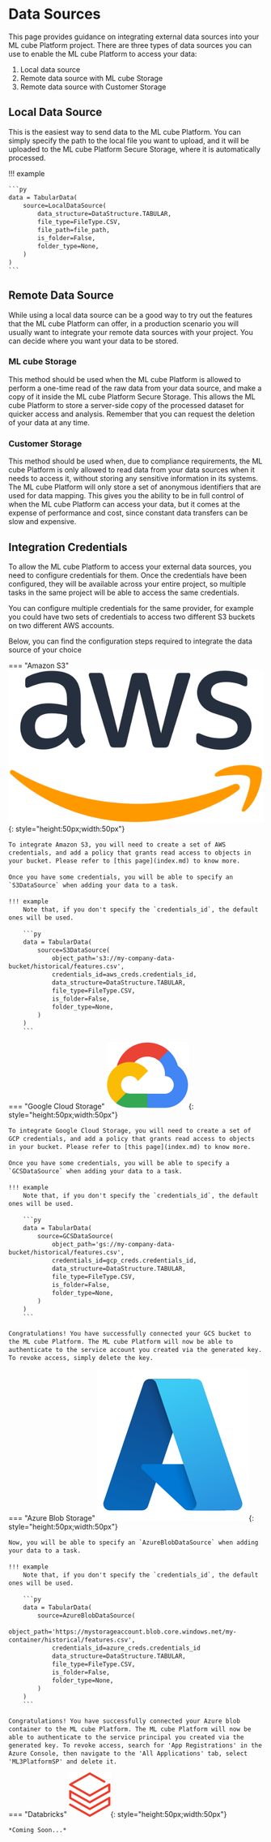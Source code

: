 # Data Sources

This page provides guidance on integrating external data sources into your ML cube Platform project. There are three types of data sources you can use to enable the ML cube Platform to access your data:

1. Local data source
2. Remote data source with ML cube Storage
3. Remote data source with Customer Storage

## Local Data Source
This is the easiest way to send data to the ML cube Platform. You can simply specify the path to the local file you want to upload, and it will be uploaded to the ML cube Platform Secure Storage, where it is automatically processed.

!!! example

    ```py
    data = TabularData(
        source=LocalDataSource(
            data_structure=DataStructure.TABULAR,
            file_type=FileType.CSV,
            file_path=file_path,
            is_folder=False,
            folder_type=None,
        )
    )
    ```

## Remote Data Source
While using a local data source can be a good way to try out the features that the ML cube Platform can offer, in a production scenario you will usually want to integrate your remote data sources with your project. You can decide where you want your data to be stored.

### ML cube Storage
This method should be used when the ML cube Platform is allowed to perform a one-time read of the raw data from your data source, and make a copy of it inside the ML cube Platform Secure Storage. This allows the ML cube Platform to store a server-side copy of the processed dataset for quicker access and analysis. Remember that you can request the deletion of your data at any time.

### Customer Storage
This method should be used when, due to compliance requirements, the ML cube Platform is only allowed to read data from your data sources when it needs to access it, without storing any sensitive information in its systems. The ML cube Platform will only store a set of anonymous identifiers that are used for data mapping. This gives you the ability to be in full control of when the ML cube Platform can access your data, but it comes at the expense of performance and cost, since constant data transfers can be slow and expensive.

## Integration Credentials
To allow the ML cube Platform to access your external data sources, you need to configure credentials for them. Once the credentials have been configured, they will be available across your entire project, so multiple tasks in the same project will be able to access the same credentials.

You can configure multiple credentials for the same provider, for example you could have two sets of credentials to access two different S3 buckets on two different AWS accounts.

Below, you can find the configuration steps required to integrate the data source of your choice

=== "Amazon S3"
    ![Amazon Web Services](../../imgs/aws.svg){: style="height:50px;width:50px"}
    
    To integrate Amazon S3, you will need to create a set of AWS credentials, and add a policy that grants read access to objects in your bucket. Please refer to [this page](index.md) to know more.

    Once you have some credentials, you will be able to specify an `S3DataSource` when adding your data to a task.

    !!! example
        Note that, if you don't specify the `credentials_id`, the default ones will be used.

        ```py
        data = TabularData(
            source=S3DataSource(
                object_path='s3://my-company-data-bucket/historical/features.csv',
                credentials_id=aws_creds.credentials_id,
                data_structure=DataStructure.TABULAR,
                file_type=FileType.CSV,
                is_folder=False,
                folder_type=None,
            )
        )
        ```

=== "Google Cloud Storage"
    ![Google Cloud Platform](../../imgs/gcp.svg){: style="height:50px;width:50px"}

    To integrate Google Cloud Storage, you will need to create a set of GCP credentials, and add a policy that grants read access to objects in your bucket. Please refer to [this page](index.md) to know more.

    Once you have some credentials, you will be able to specify a `GCSDataSource` when adding your data to a task.

    !!! example
        Note that, if you don't specify the `credentials_id`, the default ones will be used.

        ```py
        data = TabularData(
            source=GCSDataSource(
                object_path='gs://my-company-data-bucket/historical/features.csv',
                credentials_id=gcp_creds.credentials_id,
                data_structure=DataStructure.TABULAR,
                file_type=FileType.CSV,
                is_folder=False,
                folder_type=None,
            )
        )
        ```

    Congratulations! You have successfully connected your GCS bucket to the ML cube Platform. The ML cube Platform will now be able to authenticate to the service account you created via the generated key. To revoke access, simply delete the key.

=== "Azure Blob Storage"
    ![Microsoft Azure](../../imgs/azure.svg){: style="height:50px;width:50px"}
    
    
    Now, you will be able to specify an `AzureBlobDataSource` when adding your data to a task.

    !!! example
        Note that, if you don't specify the `credentials_id`, the default ones will be used.

        ```py
        data = TabularData(
            source=AzureBlobDataSource(
                object_path='https://mystorageaccount.blob.core.windows.net/my-container/historical/features.csv',
                credentials_id=azure_creds.credentials_id
                data_structure=DataStructure.TABULAR,
                file_type=FileType.CSV,
                is_folder=False,
                folder_type=None,
            )
        )
        ```

    Congratulations! You have successfully connected your Azure blob container to the ML cube Platform. The ML cube Platform will now be able to authenticate to the service principal you created via the generated key. To revoke access, search for 'App Registrations' in the Azure Console, then navigate to the 'All Applications' tab, select 'ML3PlatformSP' and delete it.

=== "Databricks"
    ![Databricks](../../imgs/databricks.svg){: style="height:50px;width:50px"}

    *Coming Soon...*
